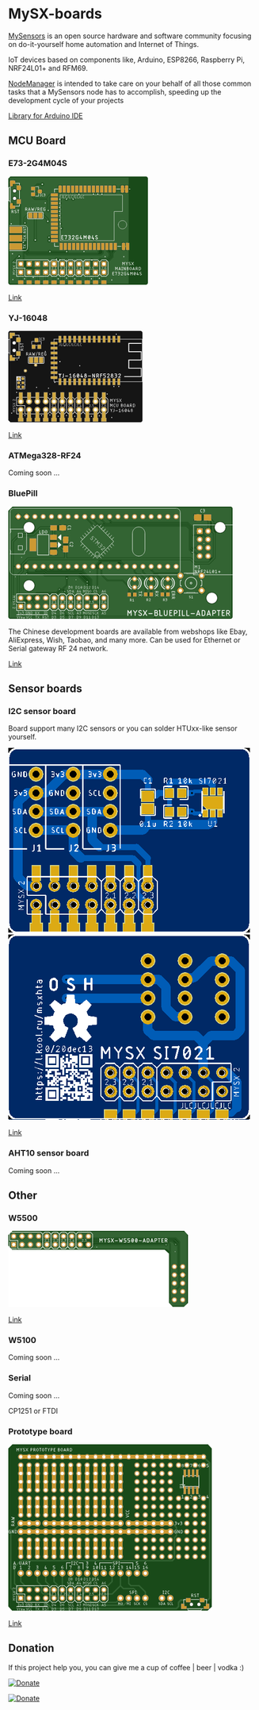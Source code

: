 # MySX-boards

[MySensors](https://www.mysensors.org/) is an open source hardware and software community focusing on do-it-yourself home automation and Internet of Things.

IoT devices based on components like, Arduino, ESP8266, Raspberry Pi, NRF24L01+ and RFM69. 

[NodeManager](https://www.mysensors.org/download/node-manager) is intended to take care on your behalf of all those common tasks that a MySensors node has to accomplish, speeding up the development cycle of your projects

[Library for Arduino IDE](https://github.com/KooLru/MySX-boards-library)

## MCU Board
### E73-2G4M04S 
![TOP](boards/E73-2G4M04S/images/pcb_rev2_top.png) 

[Link](boards/E73-2G4M04S)

### YJ-16048
![TOP](boards/YJ-16048/images/pcb_rev0_top.png) 

[Link](boards/YJ-16048)

### ATMega328-RF24
Coming soon ...

### BluePill 
![TOP](boards/BluePill/images/pcb_rev1_top.png) 

The Chinese development boards are available from webshops like Ebay, AliExpress, Wish, Taobao, and many more. Can be used for Ethernet or Serial gateway RF 24 network.

[Link](boards/BluePill)

## Sensor boards

### I2C sensor board

Board support many I2C sensors or you can solder HTUxx-like sensor yourself.

![TOP](boards/HTA/images/pcb_rev0_top.png) ![Bottom](boards/HTA/images/pcb_rev0_bottom.png)

[Link](boards/HTA)

### AHT10 sensor board

Coming soon ...

## Other

### W5500 

![TOP](boards/W5500/images/pcb_rev1_top.png) 

[Link](boards/W5500)

### W5100 

Coming soon ...

### Serial

Coming soon ...

CP1251 or FTDI 

### Prototype board

![TOP](boards/Prototype/images/top.png) 

[Link](boards/Prototype)


## Donation
If this project help you, you can give me a cup of coffee | beer | vodka :)

[![Donate](https://img.shields.io/badge/Donate-Yandex%20Money-blue.svg)](https://money.yandex.ru/to/41001197672478)

[![Donate](https://img.shields.io/badge/Donate-PayPal-blue.svg)](https://www.paypal.me/koolru)
